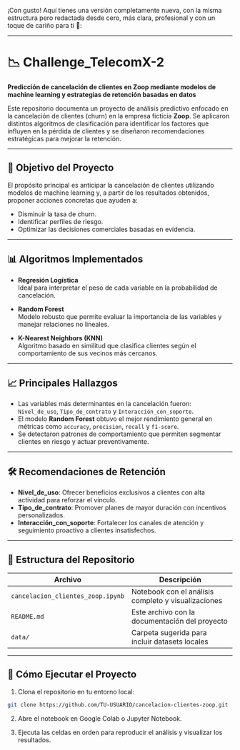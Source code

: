 ¡Con gusto! Aquí tienes una versión completamente nueva, con la misma estructura pero redactada desde cero, más clara, profesional y con un toque de cariño para ti 💙:

---

# 📉 Challenge_TelecomX-2  
**Predicción de cancelación de clientes en Zoop mediante modelos de machine learning y estrategias de retención basadas en datos**

Este repositorio documenta un proyecto de análisis predictivo enfocado en la cancelación de clientes (churn) en la empresa ficticia **Zoop**. Se aplicaron distintos algoritmos de clasificación para identificar los factores que influyen en la pérdida de clientes y se diseñaron recomendaciones estratégicas para mejorar la retención.

---

## 🚀 Objetivo del Proyecto

El propósito principal es anticipar la cancelación de clientes utilizando modelos de machine learning y, a partir de los resultados obtenidos, proponer acciones concretas que ayuden a:

- Disminuir la tasa de churn.
- Identificar perfiles de riesgo.
- Optimizar las decisiones comerciales basadas en evidencia.

---

## 📊 Algoritmos Implementados

- **Regresión Logística**  
  Ideal para interpretar el peso de cada variable en la probabilidad de cancelación.

- **Random Forest**  
  Modelo robusto que permite evaluar la importancia de las variables y manejar relaciones no lineales.

- **K-Nearest Neighbors (KNN)**  
  Algoritmo basado en similitud que clasifica clientes según el comportamiento de sus vecinos más cercanos.

---

## 📈 Principales Hallazgos

- Las variables más determinantes en la cancelación fueron: `Nivel_de_uso`, `Tipo_de_contrato` y `Interacción_con_soporte`.
- El modelo **Random Forest** obtuvo el mejor rendimiento general en métricas como `accuracy`, `precision`, `recall` y `f1-score`.
- Se detectaron patrones de comportamiento que permiten segmentar clientes en riesgo y actuar preventivamente.

---

## 🛠 Recomendaciones de Retención

- **Nivel_de_uso**: Ofrecer beneficios exclusivos a clientes con alta actividad para reforzar el vínculo.
- **Tipo_de_contrato**: Promover planes de mayor duración con incentivos personalizados.
- **Interacción_con_soporte**: Fortalecer los canales de atención y seguimiento proactivo a clientes insatisfechos.

---

## 📁 Estructura del Repositorio

| Archivo                          | Descripción                                         |
|----------------------------------|-----------------------------------------------------|
| `cancelacion_clientes_zoop.ipynb` | Notebook con el análisis completo y visualizaciones |
| `README.md`                     | Este archivo con la documentación del proyecto      |
| `data/`                         | Carpeta sugerida para incluir datasets locales      |

---

## 🚀 Cómo Ejecutar el Proyecto

1. Clona el repositorio en tu entorno local:

```bash
git clone https://github.com/TU-USUARIO/cancelacion-clientes-zoop.git
```

2. Abre el notebook en Google Colab o Jupyter Notebook.

3. Ejecuta las celdas en orden para reproducir el análisis y visualizar los resultados.

